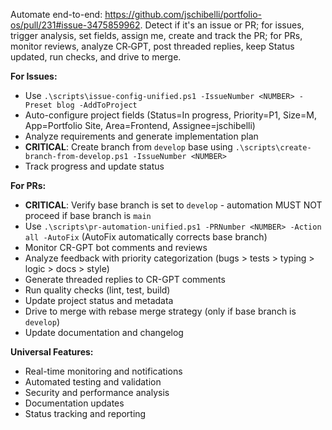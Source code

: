 Automate end-to-end: https://github.com/jschibelli/portfolio-os/pull/231#issue-3475859962. Detect if it's an issue or PR; for issues, trigger analysis, set fields, assign me, create and track the PR; for PRs, monitor reviews, analyze CR‑GPT, post threaded replies, keep Status updated, run checks, and drive to merge.

**For Issues:**
- Use `.\scripts\issue-config-unified.ps1 -IssueNumber <NUMBER> -Preset blog -AddToProject`
- Auto-configure project fields (Status=In progress, Priority=P1, Size=M, App=Portfolio Site, Area=Frontend, Assignee=jschibelli)
- Analyze requirements and generate implementation plan
- **CRITICAL**: Create branch from `develop` base using `.\scripts\create-branch-from-develop.ps1 -IssueNumber <NUMBER>`
- Track progress and update status

**For PRs:**
- **CRITICAL**: Verify base branch is set to `develop` - automation MUST NOT proceed if base branch is `main`
- Use `.\scripts\pr-automation-unified.ps1 -PRNumber <NUMBER> -Action all -AutoFix` (AutoFix automatically corrects base branch)
- Monitor CR-GPT bot comments and reviews
- Analyze feedback with priority categorization (bugs > tests > typing > logic > docs > style)
- Generate threaded replies to CR-GPT comments
- Run quality checks (lint, test, build)
- Update project status and metadata
- Drive to merge with rebase merge strategy (only if base branch is `develop`)
- Update documentation and changelog

**Universal Features:**
- Real-time monitoring and notifications
- Automated testing and validation
- Security and performance analysis
- Documentation updates
- Status tracking and reporting